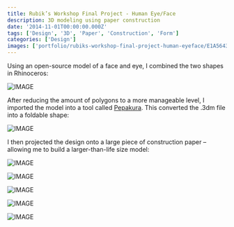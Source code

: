 ```yaml
---
title: Rubik’s Workshop Final Project - Human Eye/Face
description: 3D modeling using paper construction
date: '2014-11-01T00:00:00.000Z'
tags: ['Design', '3D', 'Paper', 'Construction', 'Form']
categories: ['Design']
images: ['portfolio/rubiks-workshop-final-project-human-eyeface/E1A564355BD833111EFA09AB5E8032BE.jpg']
---
```


Using an open-source model of a face and eye, I combined the two shapes in Rhinoceros:

![IMAGE](059B7E2890599B6337C1843B6B0CE463.jpg)

After reducing the amount of polygons to a more manageable level, I imported the model into a tool called [Pepakura](http://www.tamasoft.co.jp/pepakura-en/). This converted the .3dm file into a foldable shape:

![IMAGE](EBBB0A37AC7C7173D8755E754287CF98.jpg)
 

I then projected the design onto a large piece of construction paper – allowing me to build a larger-than-life size model:

<div class="image-grid three">

![IMAGE](9F492AB59C794ADCF326BC549C07CC70.jpg)

![IMAGE](E1A564355BD833111EFA09AB5E8032BE.jpg)

![IMAGE](E93D9714B0BF57C863F5032135C785FC.jpg)

![IMAGE](5819694F37E8F14641489EDB2CB3ACE7.jpg)

![IMAGE](AA9A53A76375EE9F3E5B912D22775ACC.jpg)

</div>